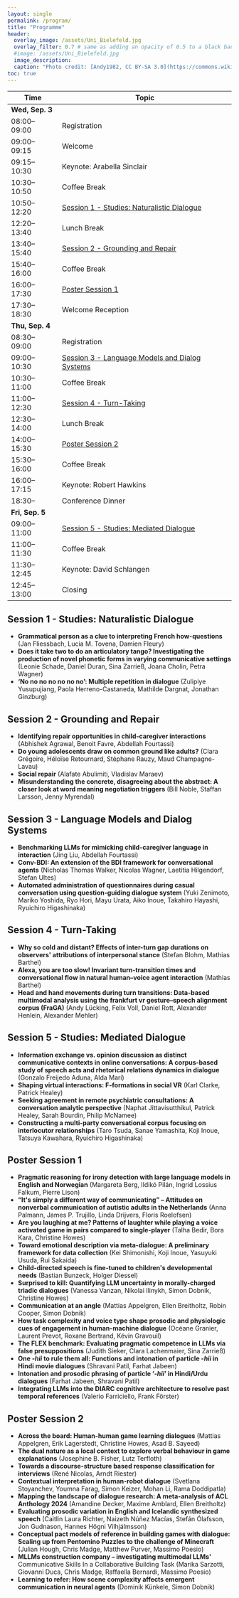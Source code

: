 ```yaml
---
layout: single
permalink: /program/
title: "Programme"
header:
  overlay_image: /assets/Uni_Bielefeld.jpg
  overlay_filter: 0.7 # same as adding an opacity of 0.5 to a black background
  #image: /assets/Uni_Bielefeld.jpg
  image_description: 
  caption: "Photo credit: [Andy1982, CC BY-SA 3.0](https://commons.wikimedia.org/wiki/File:Uni_Bielefeld.jpg) via Wikimedia Commons"
toc: true
---
```


| Time        | Topic |
| ----------- | ----- |
| **Wed, Sep. 3** | |
| 08:00–09:00 | Registration |
| 09:00–09:15 | Welcome |
| 09:15–10:30 | Keynote: Arabella Sinclair |
| 10:30–10:50 | Coffee Break |
| 10:50–12:20 | [Session 1 - Studies: Naturalistic Dialogue](#session-1---studies-naturalistic-dialogue) |
| 12:20–13:40 | Lunch Break |
| 13:40–15:40 | [Session 2 - Grounding and Repair](#session-2---grounding-and-repair) |
| 15:40–16:00 | Coffee Break |
| 16:00–17:30 | [Poster Session 1](#poster-session-1) |
| 17:30–18:30 | Welcome Reception |
| **Thu, Sep. 4** | |
| 08:30–09:00 | Registration |
| 09:00–10:30 | [Session 3 - Language Models and Dialog Systems](#session-3---language-models-and-dialog-systems) |
| 10:30–11:00 | Coffee Break |
| 11:00–12:30 | [Session 4 - Turn-Taking](#session-4---turn-taking) |
| 12:30–14:00 | Lunch Break |
| 14:00–15:30 | [Poster Session 2](#poster-session-2) |
| 15:30–16:00 | Coffee Break |
| 16:00–17:15 | Keynote: Robert Hawkins |
| 18:30–      | Conference Dinner |
| **Fri, Sep. 5** | |
| 09:00–11:00 | [Session 5 - Studies: Mediated Dialogue](#session-5---studies-mediated-dialogue) | 
| 11:00–11:30 | Coffee Break| 
| 11:30–12:45 | Keynote: David Schlangen | 
| 12:45–13:00 | Closing |


## Session 1 - Studies: Naturalistic Dialogue
* **Grammatical person as a clue to interpreting French how-questions** (Jan Fliessbach, Lucia M. Tovena, Damien Fleury)
* **Does it take two to do an articulatory tango? Investigating the production of novel phonetic forms in varying communicative settings** (Leonie Schade, Daniel Duran, Sina Zarrieß, Joana Cholin, Petra Wagner)
* **‘No no no no no no no’: Multiple repetition in dialogue** (Zulipiye Yusupujiang, Paola Herreno-Castaneda, Mathilde Dargnat, Jonathan Ginzburg)

## Session 2 - Grounding and Repair
* **Identifying repair opportunities in child-caregiver interactions** (Abhishek Agrawal, Benoit Favre, Abdellah Fourtassi)
* **Do young adolescents draw on common ground like adults?** (Clara Grégoire, Héloïse Retournard, Stéphane Rauzy, Maud Champagne-Lavau)
* **Social repair** (Alafate Abulimiti, Vladislav Maraev)
* **Misunderstanding the concrete, disagreeing about the abstract: A closer look at word meaning negotiation triggers** (Bill Noble, Staffan Larsson, Jenny Myrendal)

## Session 3 - Language Models and Dialog Systems 
* **Benchmarking LLMs for mimicking child-caregiver language in interaction** (Jing Liu, Abdellah Fourtassi)
* **Conv-BDI: An extension of the BDI framework for conversational agents** (Nicholas Thomas Walker, Nicolas Wagner, Laetitia Hilgendorf, Stefan Ultes)
* **Automated administration of questionnaires during casual conversation using question-guiding dialogue system** (Yuki Zenimoto, Mariko Yoshida, Ryo Hori, Mayu Urata, Aiko Inoue, Takahiro Hayashi, Ryuichiro Higashinaka)

## Session 4 - Turn-Taking 
* **Why so cold and distant? Effects of inter-turn gap durations on observers' attributions of interpersonal stance** (Stefan Blohm, Mathias Barthel)
* **Alexa, you are too slow! Invariant turn-transition times and conversational flow in natural human–voice agent interaction** (Mathias Barthel)
* **Head and hand movements during turn transitions: Data-based multimodal analysis using the frankfurt vr gesture–speech alignment corpus (FraGA)** (Andy Lücking, Felix Voll, Daniel Rott, Alexander Henlein, Alexander Mehler)

## Session 5 - Studies: Mediated Dialogue
* **Information exchange vs. opinion discussion as distinct communicative contexts in online conversations: A corpus-based study of speech acts and rhetorical relations dynamics in dialogue** (Gonzalo Freijedo Aduna, Alda Mari)
* **Shaping virtual interactions: F-formations in social VR** (Karl Clarke, Patrick Healey)
* **Seeking agreement in remote psychiatric consultations: A conversation analytic perspective** (Naphat Jittavisutthikul, Patrick Healey, Sarah Bourdin, Philip McNamee)
* **Constructing a multi-party conversational corpus focusing on interlocutor relationships** (Taro Tsuda, Sanae Yamashita, Koji Inoue, Tatsuya Kawahara, Ryuichiro Higashinaka)

## Poster Session 1
* **Pragmatic reasoning for irony detection with large language models in English and Norwegian** (Margareta Berg, Ildikó Pilán, Ingrid Lossius Falkum, Pierre Lison)
* **“It's simply a different way of communicating” – Attitudes on nonverbal communication of autistic adults in the Netherlands** (Anna Palmann, James P. Trujillo, Linda Drijvers, Floris Roelofsen)
* **Are you laughing at me? Patterns of laughter while playing a voice activated game in pairs compared to single-player** (Talha Bedir, Bora Kara, Christine Howes)
* **Toward emotional description via meta-dialogue: A preliminary framework for data collection** (Kei Shimonishi, Koji Inoue, Yasuyuki Usuda, Rui Sakaida)
* **Child-directed speech is fine-tuned to children's developmental needs** (Bastian Bunzeck, Holger Diessel)
* **Surprised to kill: Quantifying LLM uncertainty in morally-charged triadic dialogues** (Vanessa Vanzan, Nikolai Ilinykh, Simon Dobnik, Christine Howes)
* **Communication at an angle** (Mattias Appelgren, Ellen Breitholtz, Robin Cooper, Simon Dobnik)
* **How task complexity and voice type shape prosodic and physiologic cues of engagement in human-machine dialogue** (Océane Granier, Laurent Prevot, Roxane Bertrand, Kévin Gravouil)
* **The FLEX benchmark: Evaluating pragmatic competence in LLMs via false presuppositions** (Judith Sieker, Clara Lachenmaier, Sina Zarrieß)
* **One *-hii* to rule them all: Functions and intonation of particle *-hii* in Hindi movie dialogues** (Shravani Patil, Farhat Jabeen)
* **Intonation and prosodic phrasing of particle ‘*-hii*’ in Hindi/Urdu dialogues** (Farhat Jabeen, Shravani Patil)
* **Integrating LLMs into the DIARC cognitive architecture to resolve past temporal references** (Valerio Farriciello, Frank Förster)

## Poster Session 2
* **Across the board: Human-human game learning dialogues** (Mattias Appelgren, Erik Lagerstedt, Christine Howes, Asad B. Sayeed)
* **The dual nature as a local context to explore verbal behaviour in game explanations** (Josephine B. Fisher, Lutz Terfloth)
* **Towards a discourse-structure based response classification for interviews** (René Nicolas, Arndt Riester)
* **Contextual interpretation in human-robot dialogue** (Svetlana Stoyanchev, Youmna Farag, Simon Keizer, Mohan Li, Rama Doddipatla)
* **Mapping the landscape of dialogue research: A meta-analysis of ACL Anthology 2024** (Amandine Decker, Maxime Amblard, Ellen Breitholtz)
* **Evaluating prosodic variation in English and Icelandic synthesized speech** (Caitlin Laura Richter, Naizeth Núñez Macías, Stefán Ólafsson, Jon Gudnason, Hannes Högni Vilhjálmsson)
* **Conceptual pact models of reference in building games with dialogue: Scaling up from Pentomino Puzzles to the challenge of Minecraft** (Julian Hough, Chris Madge, Matthew Purver, Massimo Poesio)
* **MLLMs construction company – investigating multimodal LLMs'** Communicative Skills In a Collaborative Building Task (Marika Sarzotti, Giovanni Duca, Chris Madge, Raffaella Bernardi, Massimo Poesio)
* **Learning to refer: How scene complexity affects emergent communication in neural agents** (Dominik Künkele, Simon Dobnik)
